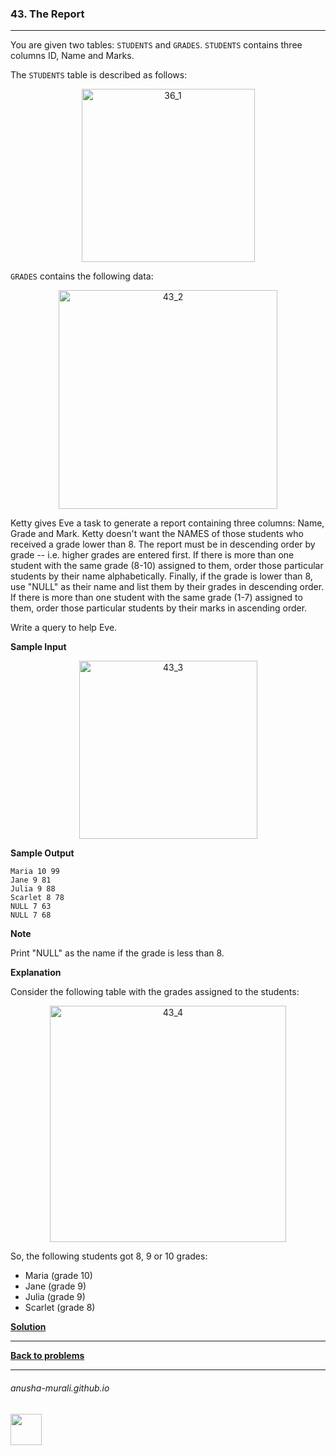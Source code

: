### 43. The Report

---
 You are given two tables: `STUDENTS` and `GRADES`. `STUDENTS` contains three columns ID, Name and Marks.
 
The `STUDENTS` table is described as follows:

<p align="center">
<img width="277" alt="36_1" src="https://github.com/user-attachments/assets/405a7322-3677-4a08-ae05-6f9e42c8b883" />
</p>

`GRADES` contains the following data:

<p align="center">
<img width="350" alt="43_2" src="https://github.com/user-attachments/assets/c0881770-6376-4125-a0ce-d81822430a13" />
</p>

Ketty gives Eve a task to generate a report containing three columns: Name, Grade and Mark. Ketty doesn't want the NAMES of those students who received a grade lower than 8. The report must be in descending order by grade -- i.e. higher grades are entered first. If there is more than one student with the same grade (8-10) assigned to them, order those particular students by their name alphabetically. Finally, if the grade is lower than 8, use "NULL" as their name and list them by their grades in descending order. If there is more than one student with the same grade (1-7) assigned to them, order those particular students by their marks in ascending order.

Write a query to help Eve.

**Sample Input**

<p align="center">
<img width="285" alt="43_3" src="https://github.com/user-attachments/assets/3e6be2a3-db77-45fe-97c9-532dbf410ebf" />
</p>

**Sample Output**

```
Maria 10 99
Jane 9 81
Julia 9 88
Scarlet 8 78
NULL 7 63
NULL 7 68
```

**Note**

Print "NULL" as the name if the grade is less than 8.

**Explanation**

Consider the following table with the grades assigned to the students:

<p align="center">
<img width="378" alt="43_4" src="https://github.com/user-attachments/assets/6e792110-fc17-413e-b0e0-8f838e4865d3" />
</p>

So, the following students got 8, 9 or 10 grades:
* Maria (grade 10)
* Jane (grade 9)
* Julia (grade 9)
* Scarlet (grade 8)

**[Solution](./s43.md)**

---

**[Back to problems](./problems.md)**

* * *
###### anusha-murali.github.io

<img src="https://github.com/anusha-murali/anusha-murali.github.io/assets/111596338/639243aa-2857-4595-a65a-7852762bb002" width="50" height="50"/>
